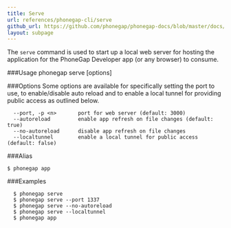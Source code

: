 ```yaml
---
title: Serve
url: references/phonegap-cli/serve
github_url: https://github.com/phonegap/phonegap-docs/blob/master/docs/references/phonegap-cli/serve.html.md
layout: subpage
---
```


  The `serve` command is used to start up a local web server for hosting the application for the
  PhoneGap Developer app (or any browser) to consume.

###Usage 
    phonegap serve [options]   

###Options
  Some options are available for specifically setting the port to use, to enable/disable auto reload
  and to enable a local tunnel for providing public access as outlined below. 

      --port, -p <n>       port for web server (default: 3000)
      --autoreload         enable app refresh on file changes (default: true)
      --no-autoreload      disable app refresh on file changes
      --localtunnel        enable a local tunnel for public access (default: false)

###Alias

    $ phonegap app

###Examples

      $ phonegap serve
      $ phonegap serve --port 1337
      $ phonegap serve --no-autoreload
      $ phonegap serve --localtunnel
      $ phonegap app